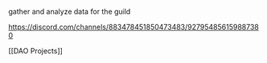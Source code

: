 gather and analyze data for the guild

https://discord.com/channels/883478451850473483/927954856159887380

[[DAO Projects]]